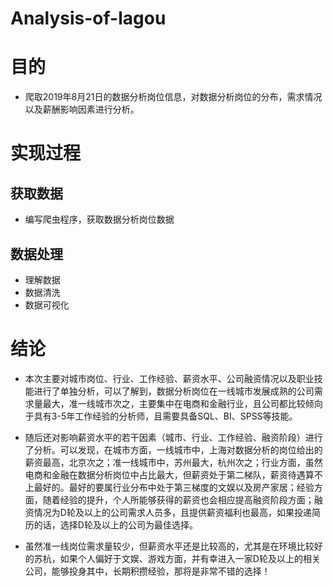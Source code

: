 # Analysis-of-lagou

# 目的
* 爬取2019年8月21日的数据分析岗位信息，对数据分析岗位的分布，需求情况以及薪酬影响因素进行分析。

# 实现过程
## 获取数据
* 编写爬虫程序，获取数据分析岗位数据
## 数据处理
* 理解数据
* 数据清洗
* 数据可视化

# 结论
* 本次主要对城市岗位、行业、工作经验、薪资水平、公司融资情况以及职业技能进行了单独分析，可以了解到，数据分析岗位在一线城市发展成熟的公司需求量最大，准一线城市次之，主要集中在电商和金融行业，且公司都比较倾向于具有3-5年工作经验的分析师，且需要具备SQL、BI、SPSS等技能。

* 随后还对影响薪资水平的若干因素（城市、行业、工作经验、融资阶段）进行了分析。可以发现，在城市方面，一线城市中，上海对数据分析的岗位给出的薪资最高，北京次之；准一线城市中，苏州最大，杭州次之；行业方面，虽然电商和金融在数据分析岗位中占比最大，但薪资处于第二梯队，薪资待遇算不上最好的。最好的要属行业分布中处于第三梯度的文娱以及房产家居；经验方面，随着经验的提升，个人所能够获得的薪资也会相应提高融资阶段方面；融资情况为D轮及以上的公司需求人员多，且提供薪资福利也最高，如果投递简历的话，选择D轮及以上的公司为最佳选择。

* 虽然准一线岗位需求量较少，但薪资水平还是比较高的，尤其是在环境比较好的苏杭，如果个人偏好于文娱、游戏方面，并有幸进入一家D轮及以上的相关公司，能够投身其中，长期积攒经验，那将是非常不错的选择！
